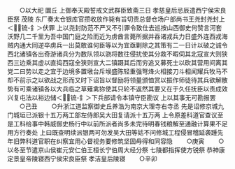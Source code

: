 <!-- { "loadSidebar": true } -->
　　○以大祀  圜丘  上御奉天殿誓戒文武群臣致斋三日  孝慈皇后忌辰遣西宁侯宋良臣祭  茂陵  东厂奏太仓银库官攒收放作毙有旨切责总督仓场户部尚书王尧封尧封上＜锍-釒＞伏罪  上以尧封防范不严又不引罪令致仕去巡按山西御史何赞言河套沃野几二千里为吾中国门庭之险而近为虏酋言薨所据并吞诸戎兵力日盛外连西戎海贼内通大同逆卒虏兵一出莫敢谁何臣等以为宜亟剿除之其策有二一日计以破之诚令西北诸镇各出奇游诸兵分为数队领以骁将数往侵扰使其分救不暇伺其北寇宣大则狭西三边乘其虚以直捣西寇全狭则宣大二镇蹑其后而穷追又募死士以砍其营用间离其党二曰势以走之宜于边境多置墩台斥堠盛陈轻重强弩烽火相接刀斗相闻耀兵牧马不却不前示之以欲战之形而又时下诏旨以督励将领量颁恤赏以振作师徒待其兵欲解散势有可乘诸镇各以大兵临之草薙禽狝使其只轮不返然其要又在于久任抚臣以责成效兴复屯法以裕边储＜锍-釒＞下兵部请令本镇守臣勘议  上以其事无可勘报罢
　　○己丑
　　○升浙江道监察御史丘养浩为南京大理寺右寺丞  先是诏修京城九门城垣已派银十五万两工部左侍郎吴大田复请派十五万两  上令原差科道官查议至是工科给事中韩威御史杨行中以前所派者尚多未完待明春钱粮解至通融计算果不足用方行奏处  上曰既查明续派银两可勿发吴大田等姑不问修城工程侵冒稽延袭踵先年旧弊科道官职在纠察宜用心督视务要修筑坚固毋得和同容隐
　　○庚寅
　　○以冬至节遣京山侯崔元安仁伯王桓长宁伯周大经分祭  七陵都指挥使方锐祭  恭神康定景皇帝陵寝西宁侯宋良臣祭  孝洁皇后陵寝
　　○辛卯
